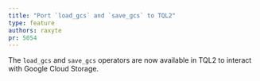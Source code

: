 ```yaml
---
title: "Port `load_gcs` and `save_gcs` to TQL2"
type: feature
authors: raxyte
pr: 5054
---
```


The `load_gcs` and `save_gcs` operators are now available in TQL2 to interact
with Google Cloud Storage.
